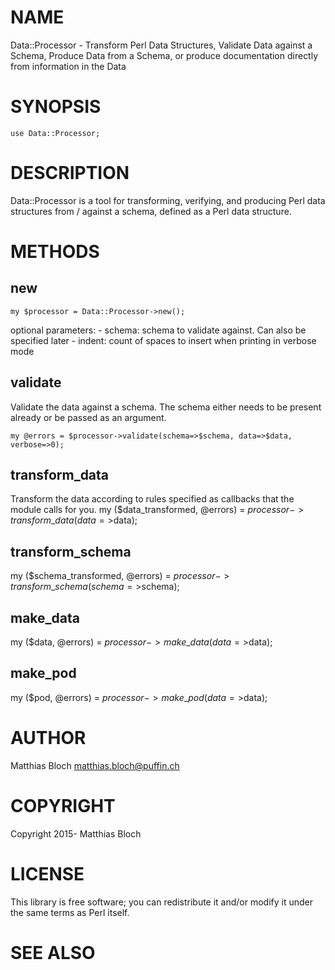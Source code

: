 # NAME

Data::Processor - Transform Perl Data Structures, Validate Data against a Schema, Produce Data from a Schema, or produce documentation directly from information in the Data

# SYNOPSIS

    use Data::Processor;

# DESCRIPTION

Data::Processor is a tool for transforming, verifying, and producing Perl data structures from / against a schema, defined as a Perl data structure.

# METHODS

## new

    my $processor = Data::Processor->new();

optional parameters:
\- schema: schema to validate against. Can also be specified later
\- indent: count of spaces to insert when printing in verbose mode

## validate
Validate the data against a schema. The schema either needs to be present
already or be passed as an argument.

    my @errors = $processor->validate(schema=>$schema, data=>$data, verbose=>0);

## transform\_data
Transform the data according to rules specified as callbacks that the
module calls for you.
 my ($data\_transformed, @errors) = $processor->transform\_data(data=>$data);

## transform\_schema
 my ($schema\_transformed, @errors) = $processor->transform\_schema(schema=>$schema);

## make\_data
 my ($data, @errors) = $processor->make\_data(data=>$data);

## make\_pod
 my ($pod, @errors) = $processor->make\_pod(data=>$data);

# AUTHOR

Matthias Bloch <matthias.bloch@puffin.ch>

# COPYRIGHT

Copyright 2015- Matthias Bloch

# LICENSE

This library is free software; you can redistribute it and/or modify
it under the same terms as Perl itself.

# SEE ALSO
